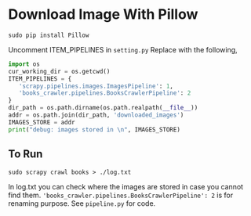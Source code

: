 # Download Image With Pillow

```shell
sudo pip install Pillow
```

Uncomment ITEM_PIPELINES in `setting.py`
Replace with the following,
```python
import os
cur_working_dir = os.getcwd()
ITEM_PIPELINES = {
   'scrapy.pipelines.images.ImagesPipeline': 1,
   'books_crawler.pipelines.BooksCrawlerPipeline': 2
}
dir_path = os.path.dirname(os.path.realpath(__file__))
addr = os.path.join(dir_path, 'downloaded_images')
IMAGES_STORE = addr
print("debug: images stored in \n", IMAGES_STORE)
```
## To Run
```shell
sudo scrapy crawl books > ./log.txt
```
In log.txt you can check where the images are stored in case you cannot find them.
`'books_crawler.pipelines.BooksCrawlerPipeline': 2` is for renaming purpose. See `pipeline.py` for code.

